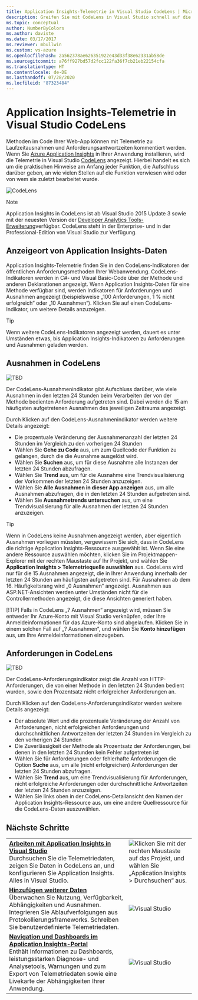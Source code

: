 ```yaml
---
title: Application Insights-Telemetrie in Visual Studio CodeLens | Microsoft Docs
description: Greifen Sie mit CodeLens in Visual Studio schnell auf die Application Insights-Telemetrie zu Anforderungen und Ausnahmen zu.
ms.topic: conceptual
author: NumberByColors
ms.author: daviste
ms.date: 03/17/2017
ms.reviewer: mbullwin
ms.custom: vs-azure
ms.openlocfilehash: 2a562378ae626351922e43d33f38e62331ab58de
ms.sourcegitcommit: a76ff927bd57d2fcc122fa36f7cb21eb22154cfa
ms.translationtype: HT
ms.contentlocale: de-DE
ms.lasthandoff: 07/28/2020
ms.locfileid: "87323484"
---
```

# <a name="application-insights-telemetry-in-visual-studio-codelens"></a>Application Insights-Telemetrie in Visual Studio CodeLens
Methoden im Code Ihrer Web-App können mit Telemetrie zu Laufzeitausnahmen und Anforderungsantwortzeiten kommentiert werden. Wenn Sie [Azure Application Insights](./app-insights-overview.md) in Ihrer Anwendung installieren, wird die Telemetrie in Visual Studio [CodeLens](/visualstudio/ide/find-code-changes-and-other-history-with-codelens?view=vs-2015) angezeigt. Hierbei handelt es sich um die praktischen Hinweise am Anfang jeder Funktion, die Aufschluss darüber geben, an wie vielen Stellen auf die Funktion verwiesen wird oder von wem sie zuletzt bearbeitet wurde.

![CodeLens](./media/visual-studio-codelens/codelens-overview.png)

> [!NOTE]
> Application Insights in CodeLens ist ab Visual Studio 2015 Update 3 sowie mit der neuesten Version der [Developer Analytics Tools-Erweiterung](https://visualstudiogallery.msdn.microsoft.com/82367b81-3f97-4de1-bbf1-eaf52ddc635a)verfügbar. CodeLens steht in der Enterprise- und in der Professional-Edition von Visual Studio zur Verfügung.
> 
> 

## <a name="where-to-find-application-insights-data"></a>Anzeigeort von Application Insights-Daten
Application Insights-Telemetrie finden Sie in den CodeLens-Indikatoren der öffentlichen Anforderungsmethoden Ihrer Webanwendung. CodeLens-Indikatoren werden in C#- und Visual Basic-Code über der Methode und anderen Deklarationen angezeigt. Wenn Application Insights-Daten für eine Methode verfügbar sind, werden Indikatoren für Anforderungen und Ausnahmen angezeigt (beispielsweise „100 Anforderungen, 1 % nicht erfolgreich“ oder „10 Ausnahmen“). Klicken Sie auf einen CodeLens-Indikator, um weitere Details anzuzeigen. 

> [!TIP]
> Wenn weitere CodeLens-Indikatoren angezeigt werden, dauert es unter Umständen etwas, bis Application Insights-Indikatoren zu Anforderungen und Ausnahmen geladen werden.
> 
> 

## <a name="exceptions-in-codelens"></a>Ausnahmen in CodeLens
![TBD](./media/visual-studio-codelens/codelens-exceptions.png)

Der CodeLens-Ausnahmenindikator gibt Aufschluss darüber, wie viele Ausnahmen in den letzten 24 Stunden beim Verarbeiten der von der Methode bedienten Anforderung aufgetreten sind. Dabei werden die 15 am häufigsten aufgetretenen Ausnahmen des jeweiligen Zeitraums angezeigt.

Durch Klicken auf den CodeLens-Ausnahmenindikator werden weitere Details angezeigt:

* Die prozentuale Veränderung der Ausnahmenanzahl der letzten 24 Stunden im Vergleich zu den vorherigen 24 Stunden
* Wählen Sie **Gehe zu Code** aus, um zum Quellcode der Funktion zu gelangen, durch die die Ausnahme ausgelöst wird.
* Wählen Sie **Suchen** aus, um für diese Ausnahme alle Instanzen der letzten 24 Stunden abzufragen.
* Wählen Sie **Trend** aus, um für die Ausnahme eine Trendvisualisierung der Vorkommen der letzten 24 Stunden anzuzeigen.
* Wählen Sie **Alle Ausnahmen in dieser App anzeigen** aus, um alle Ausnahmen abzufragen, die in den letzten 24 Stunden aufgetreten sind.
* Wählen Sie **Ausnahmetrends untersuchen** aus, um eine Trendvisualisierung für alle Ausnahmen der letzten 24 Stunden anzuzeigen. 

> [!TIP]
> Wenn in CodeLens keine Ausnahmen angezeigt werden, aber eigentlich Ausnahmen vorliegen müssten, vergewissern Sie sich, dass in CodeLens die richtige Application Insights-Ressource ausgewählt ist. Wenn Sie eine andere Ressource auswählen möchten, klicken Sie im Projektmappen-Explorer mit der rechten Maustaste auf Ihr Projekt, und wählen Sie **Application Insights > Telemetriequelle auswählen** aus. CodeLens wird nur für die 15 Ausnahmen angezeigt, die in Ihrer Anwendung innerhalb der letzten 24 Stunden am häufigsten aufgetreten sind. Für Ausnahmen ab dem 16. Häufigkeitsrang wird „0 Ausnahmen“ angezeigt. Ausnahmen aus ASP.NET-Ansichten werden unter Umständen nicht für die Controllermethoden angezeigt, die diese Ansichten generiert haben.
> 
> [!TIP]
> Falls in CodeLens „? Ausnahmen“ angezeigt wird, müssen Sie entweder Ihr Azure-Konto mit Visual Studio verknüpfen, oder Ihre Anmeldeinformationen für das Azure-Konto sind abgelaufen. Klicken Sie in einem solchen Fall auf „? Ausnahmen“, und wählen Sie **Konto hinzufügen** aus, um Ihre Anmeldeinformationen einzugeben.
> 
> 

## <a name="requests-in-codelens"></a>Anforderungen in CodeLens
![TBD](./media/visual-studio-codelens/codelens-requests.png)

Der CodeLens-Anforderungsindikator zeigt die Anzahl von HTTP-Anforderungen, die von einer Methode in den letzten 24 Stunden bedient wurden, sowie den Prozentsatz nicht erfolgreicher Anforderungen an.

Durch Klicken auf den CodeLens-Anforderungsindikator werden weitere Details angezeigt:

* Der absolute Wert und die prozentuale Veränderung der Anzahl von Anforderungen, nicht erfolgreichen Anforderungen und durchschnittlichen Antwortzeiten der letzten 24 Stunden im Vergleich zu den vorherigen 24 Stunden
* Die Zuverlässigkeit der Methode als Prozentsatz der Anforderungen, bei denen in den letzten 24 Stunden kein Fehler aufgetreten ist
* Wählen Sie für Anforderungen oder fehlerhafte Anforderungen die Option **Suche** aus, um alle (nicht erfolgreichen) Anforderungen der letzten 24 Stunden abzufragen.
* Wählen Sie **Trend** aus, um eine Trendvisualisierung für Anforderungen, nicht erfolgreiche Anforderungen oder durchschnittliche Antwortzeiten der letzten 24 Stunden anzuzeigen.
* Wählen Sie links oben in der CodeLens-Detailansicht den Namen der Application Insights-Ressource aus, um eine andere Quellressource für die CodeLens-Daten auszuwählen.

## <a name="next-steps"></a><a name="next"></a>Nächste Schritte
|  |  |
| --- | --- |
| **[Arbeiten mit Application Insights in Visual Studio](./visual-studio.md)**<br/>Durchsuchen Sie die Telemetriedaten, zeigen Sie Daten in CodeLens an, und konfigurieren Sie Application Insights. Alles in Visual Studio. |![Klicken Sie mit der rechten Maustaste auf das Projekt, und wählen Sie „Application Insights > Durchsuchen“ aus.](./media/visual-studio-codelens/34.png) |
| **[Hinzufügen weiterer Daten](./asp-net-more.md)**<br/>Überwachen Sie Nutzung, Verfügbarkeit, Abhängigkeiten und Ausnahmen. Integrieren Sie Ablaufverfolgungen aus Protokollierungsframeworks. Schreiben Sie benutzerdefinierte Telemetriedaten. |![Visual Studio](./media/visual-studio-codelens/64.png) |
| **[Navigation und Dashboards im Application Insights-Portal](./overview-dashboard.md)**<br/>Enthält Informationen zu Dashboards, leistungsstarken Diagnose- und Analysetools, Warnungen und zum Export von Telemetriedaten sowie eine Livekarte der Abhängigkeiten Ihrer Anwendung. |![Visual Studio](./media/visual-studio-codelens/62.png) |

